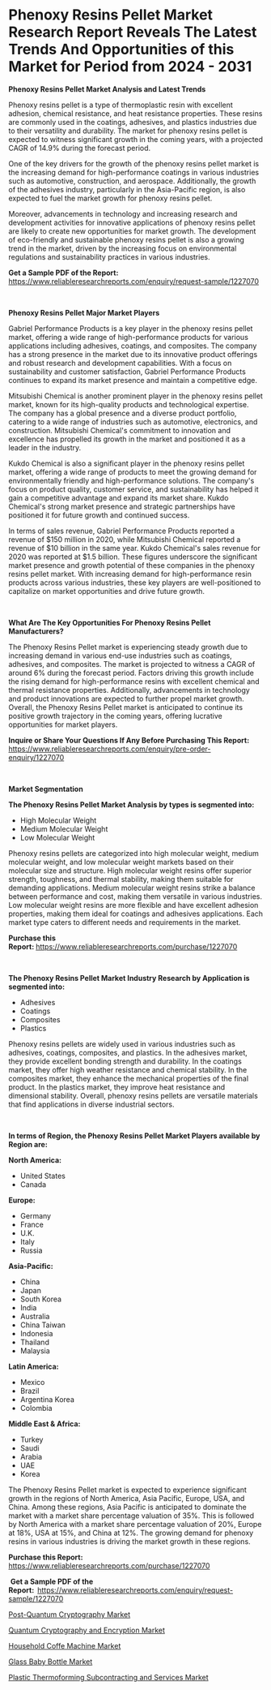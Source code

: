 <p><h1>Phenoxy Resins Pellet Market Research Report Reveals The Latest Trends And Opportunities of this Market for Period from 2024 - 2031</h1></p><p><strong>Phenoxy Resins Pellet Market Analysis and Latest Trends</strong></p>
<p><p>Phenoxy resins pellet is a type of thermoplastic resin with excellent adhesion, chemical resistance, and heat resistance properties. These resins are commonly used in the coatings, adhesives, and plastics industries due to their versatility and durability. The market for phenoxy resins pellet is expected to witness significant growth in the coming years, with a projected CAGR of 14.9% during the forecast period.</p><p>One of the key drivers for the growth of the phenoxy resins pellet market is the increasing demand for high-performance coatings in various industries such as automotive, construction, and aerospace. Additionally, the growth of the adhesives industry, particularly in the Asia-Pacific region, is also expected to fuel the market growth for phenoxy resins pellet.</p><p>Moreover, advancements in technology and increasing research and development activities for innovative applications of phenoxy resins pellet are likely to create new opportunities for market growth. The development of eco-friendly and sustainable phenoxy resins pellet is also a growing trend in the market, driven by the increasing focus on environmental regulations and sustainability practices in various industries.</p></p>
<p><strong>Get a Sample PDF of the Report:&nbsp;</strong> <a href="https://www.reliableresearchreports.com/enquiry/request-sample/1227070">https://www.reliableresearchreports.com/enquiry/request-sample/1227070</a></p>
<p>&nbsp;</p>
<p><strong>Phenoxy Resins Pellet Major Market Players</strong></p>
<p><p>Gabriel Performance Products is a key player in the phenoxy resins pellet market, offering a wide range of high-performance products for various applications including adhesives, coatings, and composites. The company has a strong presence in the market due to its innovative product offerings and robust research and development capabilities. With a focus on sustainability and customer satisfaction, Gabriel Performance Products continues to expand its market presence and maintain a competitive edge.</p><p>Mitsubishi Chemical is another prominent player in the phenoxy resins pellet market, known for its high-quality products and technological expertise. The company has a global presence and a diverse product portfolio, catering to a wide range of industries such as automotive, electronics, and construction. Mitsubishi Chemical's commitment to innovation and excellence has propelled its growth in the market and positioned it as a leader in the industry.</p><p>Kukdo Chemical is also a significant player in the phenoxy resins pellet market, offering a wide range of products to meet the growing demand for environmentally friendly and high-performance solutions. The company's focus on product quality, customer service, and sustainability has helped it gain a competitive advantage and expand its market share. Kukdo Chemical's strong market presence and strategic partnerships have positioned it for future growth and continued success.</p><p>In terms of sales revenue, Gabriel Performance Products reported a revenue of $150 million in 2020, while Mitsubishi Chemical reported a revenue of $10 billion in the same year. Kukdo Chemical's sales revenue for 2020 was reported at $1.5 billion. These figures underscore the significant market presence and growth potential of these companies in the phenoxy resins pellet market. With increasing demand for high-performance resin products across various industries, these key players are well-positioned to capitalize on market opportunities and drive future growth.</p></p>
<p>&nbsp;</p>
<p><strong>What Are The Key Opportunities For Phenoxy Resins Pellet Manufacturers?</strong></p>
<p><p>The Phenoxy Resins Pellet market is experiencing steady growth due to increasing demand in various end-use industries such as coatings, adhesives, and composites. The market is projected to witness a CAGR of around 6% during the forecast period. Factors driving this growth include the rising demand for high-performance resins with excellent chemical and thermal resistance properties. Additionally, advancements in technology and product innovations are expected to further propel market growth. Overall, the Phenoxy Resins Pellet market is anticipated to continue its positive growth trajectory in the coming years, offering lucrative opportunities for market players.</p></p>
<p><strong>Inquire or Share Your Questions If Any Before Purchasing This Report:</strong> <a href="https://www.reliableresearchreports.com/enquiry/pre-order-enquiry/1227070">https://www.reliableresearchreports.com/enquiry/pre-order-enquiry/1227070</a></p>
<p>&nbsp;</p>
<p><strong>Market Segmentation</strong></p>
<p><strong>The Phenoxy Resins Pellet Market Analysis by types is segmented into:</strong></p>
<p><ul><li>High Molecular Weight</li><li>Medium Molecular Weight</li><li>Low Molecular Weight</li></ul></p>
<p><p>Phenoxy resins pellets are categorized into high molecular weight, medium molecular weight, and low molecular weight markets based on their molecular size and structure. High molecular weight resins offer superior strength, toughness, and thermal stability, making them suitable for demanding applications. Medium molecular weight resins strike a balance between performance and cost, making them versatile in various industries. Low molecular weight resins are more flexible and have excellent adhesion properties, making them ideal for coatings and adhesives applications. Each market type caters to different needs and requirements in the market.</p></p>
<p><strong>Purchase this Report:&nbsp;</strong><a href="https://www.reliableresearchreports.com/purchase/1227070">https://www.reliableresearchreports.com/purchase/1227070</a></p>
<p>&nbsp;</p>
<p><strong>The Phenoxy Resins Pellet Market Industry Research by Application is segmented into:</strong></p>
<p><ul><li>Adhesives</li><li>Coatings</li><li>Composites</li><li>Plastics</li></ul></p>
<p><p>Phenoxy resins pellets are widely used in various industries such as adhesives, coatings, composites, and plastics. In the adhesives market, they provide excellent bonding strength and durability. In the coatings market, they offer high weather resistance and chemical stability. In the composites market, they enhance the mechanical properties of the final product. In the plastics market, they improve heat resistance and dimensional stability. Overall, phenoxy resins pellets are versatile materials that find applications in diverse industrial sectors.</p></p>
<p>&nbsp;</p>
<p><strong>In terms of Region, the Phenoxy Resins Pellet Market Players available by Region are:</strong></p>
<p>
    <p> <strong> North America: </strong>
        <ul>
            <li>United States</li>
            <li>Canada</li>
        </ul>
        </p> 
    <p> <strong> Europe: </strong>
        <ul>
            <li>Germany</li>
            <li>France</li>
            <li>U.K.</li>
            <li>Italy</li>
            <li>Russia</li>
        </ul>
        </p> 
    <p> <strong> Asia-Pacific: </strong>
        <ul>
            <li>China</li>
            <li>Japan</li>
            <li>South Korea</li>
            <li>India</li>
            <li>Australia</li>
            <li>China Taiwan</li>
            <li>Indonesia</li>
            <li>Thailand</li>
            <li>Malaysia</li>
        </ul>
        </p> 
    <p> <strong> Latin America: </strong>
        <ul>
            <li>Mexico</li>
            <li>Brazil</li>
            <li>Argentina Korea</li>
            <li>Colombia</li>
        </ul>
        </p> 
    <p> <strong> Middle East & Africa: </strong>
        <ul>
            <li>Turkey</li>
            <li>Saudi</li>
            <li>Arabia</li>
            <li>UAE</li>
            <li>Korea</li>
        </ul>
    </p>
    </p>
<p><p>The Phenoxy Resins Pellet market is expected to experience significant growth in the regions of North America, Asia Pacific, Europe, USA, and China. Among these regions, Asia Pacific is anticipated to dominate the market with a market share percentage valuation of 35%. This is followed by North America with a market share percentage valuation of 20%, Europe at 18%, USA at 15%, and China at 12%. The growing demand for phenoxy resins in various industries is driving the market growth in these regions.</p></p>
<p><strong>Purchase this Report: </strong><a href="https://www.reliableresearchreports.com/purchase/1227070">https://www.reliableresearchreports.com/purchase/1227070</a></p>
<p>&nbsp;<strong>Get a Sample PDF of the Report:&nbsp;&nbsp;</strong><a href="https://www.reliableresearchreports.com/enquiry/request-sample/1227070">https://www.reliableresearchreports.com/enquiry/request-sample/1227070</a></p>
<p><strong></strong></p>
<p><p><a href="https://medium.com/@jessicaholland33/post-quantum-cryptography-market-analysis-and-sze-forecasted-for-period-from-2024-to-2031-51fc6622c758">Post-Quantum Cryptography Market</a></p><p><a href="https://medium.com/@jessicaholland33/quantum-cryptography-and-encryption-market-trends-and-market-analysis-forecasted-for-period-07c3ee96796c">Quantum Cryptography and Encryption Market</a></p><p><a href="https://github.com/khansimonweber1lqujlwoz15d/Market-Research-Report-List-1/blob/main/household-coffe-machine-market.md">Household Coffe Machine Market</a></p><p><a href="https://github.com/derrinmiltonellis35gcl/Market-Research-Report-List-1/blob/main/glass-baby-bottle-market.md">Glass Baby Bottle Market</a></p><p><a href="https://medium.com/@kathyfisher51/plastic-thermoforming-subcontracting-and-services-market-the-key-to-successful-business-strategy-a548252784e2">Plastic Thermoforming Subcontracting and Services Market</a></p></p>